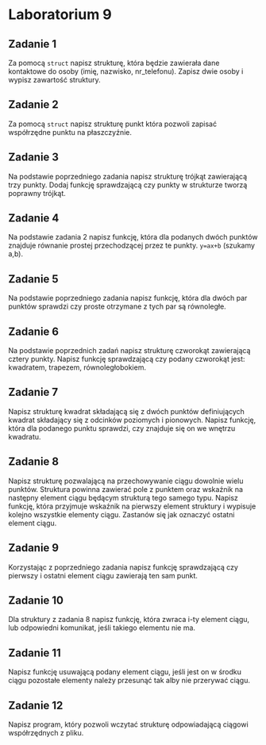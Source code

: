 # Laboratorium 9 

  

## Zadanie 1 

  

Za pomocą `struct` napisz strukturę, która będzie zawierała dane kontaktowe do osoby (imię, nazwisko, nr_telefonu). Zapisz dwie osoby i wypisz zawartość struktury. 

  

## Zadanie 2 

  

Za pomocą `struct` napisz strukturę punkt która pozwoli zapisać współrzędne punktu na płaszczyźnie. 

  

## Zadanie 3 

  

Na podstawie poprzedniego zadania napisz strukturę trójkąt zawierającą trzy punkty. Dodaj funkcję sprawdzającą czy punkty w strukturze tworzą poprawny trójkąt. 

  

## Zadanie 4 

  

Na podstawie zadania 2 napisz funkcję, która dla podanych dwóch punktów znajduje równanie prostej przechodzącej przez te punkty. `y=ax+b` (szukamy a,b). 

  

## Zadanie 5 

  

Na podstawie poprzedniego zadania napisz funkcję, która dla dwóch par punktów sprawdzi czy proste otrzymane z tych par są równoległe. 

  

## Zadanie 6 

  

Na podstawie poprzednich zadań napisz strukturę czworokąt zawierającą cztery punkty. Napisz funkcję sprawdzającą czy podany czworokąt jest: kwadratem, trapezem, równoległobokiem. 

  

## Zadanie 7 

  

Napisz strukturę kwadrat składającą się z dwóch punktów definiujących kwadrat składający się z odcinków poziomych i pionowych. Napisz funkcję, która dla podanego punktu sprawdzi, czy znajduje się on we wnętrzu kwadratu. 

  

## Zadanie 8 

  

Napisz strukturę pozwalającą na przechowywanie ciągu dowolnie wielu punktów. Struktura powinna zawierać pole z punktem oraz wskaźnik na następny element ciągu będącym strukturą tego samego typu. Napisz funkcję, która przyjmuje wskaźnik na pierwszy element struktury i wypisuje kolejno wszystkie elementy ciągu. Zastanów się jak oznaczyć ostatni element ciągu. 

  

## Zadanie 9 

  

Korzystając z poprzedniego zadania napisz funkcję sprawdzającą czy pierwszy i ostatni element ciągu zawierają ten sam punkt. 

  

## Zadanie 10 

  

Dla struktury z zadania 8 napisz funkcję, która zwraca i-ty element ciągu, lub odpowiedni komunikat, jeśli takiego elementu nie ma. 

  

## Zadanie 11 

  

Napisz funkcję usuwającą podany element ciągu, jeśli jest on w środku ciągu pozostałe elementy należy przesunąć tak alby nie przerywać ciągu. 

 

## Zadanie 12 

 

Napisz program, który pozwoli wczytać strukturę odpowiadającą ciągowi współrzędnych z pliku. 
